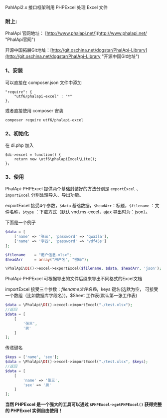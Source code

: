 PahlApi2.x 接口框架利用 PHPExcel 处理 Excel 文件

### 附上:

PhalApi 官网地址： [http://www.phalapi.net/](http://www.phalapi.net/ "PhalApi官网")

开源中国拓展Git地址：[http://git.oschina.net/dogstar/PhalApi-Library](http://git.oschina.net/dogstar/PhalApi-Library "开源中国Git地址")

### 1、安装

可以直接在 composer.json 文件中添加
```composer
"require": {
    "utf6/phalapi-excel" : "*"
},
```

或者直接使用 composer 安装    
```composer 
composer require utf6/phalapi-excel
```

### 2、初始化

在 di.php 加入
```composer 
$di->excel = function() {
    return new \utf6\phalapiExcel\Lite();
};
```

### 3、使用

PhalApi-PHPExcel 提供两个基础封装好的方法分别是 `exportExcel` 、`importExcel` 分别处理导入、导出功能。

exportExcel 接受4个参数，`$data` 基础数据，`$headArr`：标题，`$filename` ：文件名称，`$type` ：下载方式（默认 vnd.ms-excel，ajax 导出时为：json）。

下面是一个例子
```php 
$data = [
    ['name' => '张三', 'password' => 'qwa3la'],
    ['name' => '李四', 'password' => 'vdf45s']
];

$filename    = "用户信息.xlsx";
$headArr     = array("用户名", "密码");

\PhalApi\DI()->excel->exportExcel($filename, $data, $headArr, 'json');
```
        
PhalApi-PHPExcel 可根据导出的文件后缀来导出不同格式的Excel文档

importExcel 接受三个参数：$filename 文件名称，$keys 键名(选默为空， 可接受一个数组（比如数据库字段名）)，$Sheet 工作表(默认第一张工作表)

```php 
$data = \PhalApi\DI()->excel->importExcel("./test.xlsx");
//返回
$data = [
    [
        '张三',
        '男'
    ]
];
```
  
传递键名
```php
$keys = ['name', 'sex'];
$data = \PhalApi\DI()->excel->importExcel("./test.xlsx", $keys);
//返回
$data = [
    [
        'name' => '张三',
        'sex' => '男'
    ]
];
```
**当然 PHPExcel 是一个强大的工具可以通过 `$PHPExcel->getPHPExcel()` 获得完整的 PHPExcel 实例自由使用！**